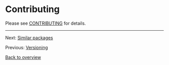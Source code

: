 # Contributing

Please see [CONTRIBUTING](../.github/CONTRIBUTING.md) for details.

---

Next: [Similar packages](./similar-packages.md)

Previous: [Versioning](./versioning.md)

[Back to overview](./README.md)
